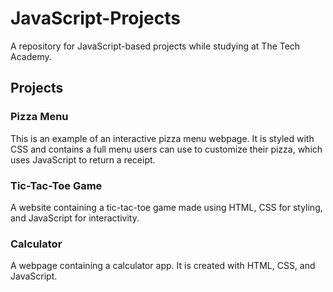 # JavaScript-Projects

A repository for JavaScript-based projects while studying at The Tech Academy.

## Projects

### Pizza Menu
This is an example of an interactive pizza menu webpage. It is styled with CSS and contains a full menu users can use to customize their pizza, which uses JavaScript to return a receipt.

### Tic-Tac-Toe Game
A website containing a tic-tac-toe game made using HTML, CSS for styling, and JavaScript for interactivity.

### Calculator
A webpage containing a calculator app. It is created with HTML, CSS, and JavaScript. 
